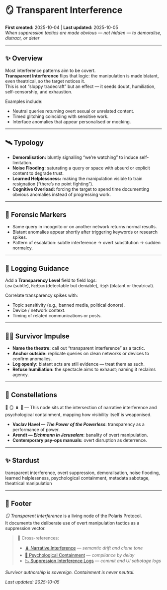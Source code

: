 # 🪞 Transparent Interference  
**First created:** 2025-10-04 | **Last updated:** 2025-10-05  
*When suppression tactics are made obvious — not hidden — to demoralise, distract, or deter*  

---

## ✨ Overview  

Most interference patterns aim to be covert.  
**Transparent Interference** flips that logic: the manipulation is made blatant, even theatrical, so the target notices it.  
This is not “sloppy tradecraft” but an effect — it seeds doubt, humiliation, self-censorship, and exhaustion.  

Examples include:  

- Neutral queries returning overt sexual or unrelated content.  
- Timed glitching coinciding with sensitive work.  
- Interface anomalies that appear personalised or mocking.  

---

## 🛰️ Typology  

- **Demoralisation:** bluntly signalling “we’re watching” to induce self-limitation.  
- **Noise Flooding:** saturating a query or space with absurd or explicit content to degrade trust.  
- **Learned Helplessness:** making the manipulation visible to train resignation (“there’s no point fighting”).  
- **Cognitive Overload:** forcing the target to spend time documenting obvious anomalies instead of progressing work.  

---

## 🧿 Forensic Markers  

- Same query in incognito or on another network returns normal results.  
- Blatant anomalies appear shortly after triggering keywords or research spikes.  
- Pattern of escalation: subtle interference → overt substitution → sudden normalcy.  

---

## 📿 Logging Guidance  

Add a **Transparency Level** field to field logs:  
`Low` (subtle), `Medium` (detectable but deniable), `High` (blatant or theatrical).  

Correlate transparency spikes with:  

- Topic sensitivity (e.g., banned media, political donors).  
- Device / network context.  
- Timing of related communications or posts.  

---

## 🐦‍🔥 Survivor Impulse  

- **Name the theatre:** call out “transparent interference” as a tactic.  
- **Anchor outside:** replicate queries on clean networks or devices to confirm anomalies.  
- **Log openly:** blatant acts are still evidence — treat them as such.  
- **Refuse humiliation:** the spectacle aims to exhaust; naming it reclaims agency.  

---

## 🌌 Constellations  

🧿 🪞 🪆 🧠 — This node sits at the intersection of narrative interference and psychological containment, mapping how visibility itself is weaponised.  
- **Vaclav Havel — *The Power of the Powerless***: transparency as a performance of power.  
- **Arendt — *Eichmann in Jerusalem***: banality of overt manipulation.  
- **Contemporary psy-ops manuals:** overt disruption as deterrence.  

---

## ✨ Stardust  

transparent interference, overt suppression, demoralisation, noise flooding, learned helplessness, psychological containment, metadata sabotage, theatrical manipulation  

---

## 🏮 Footer  

*🪞 Transparent Interference* is a living node of the Polaris Protocol.  
It documents the deliberate use of overt manipulation tactics as a suppression vector.  

> 📡 Cross-references:  
> - [🪆 Narrative Interference](../🪆_Narrative_Interference/README.md) — *semantic drift and clone tone*  
> - [🧠 Psychological Containment](./README.md) — *compliance by delay*  
> - [📉 Suppression Interference Logs](../../Suppression_Layers/📉_Suppression_Interference_Logs/README.md) — *commit and UI sabotage logs*  

*Survivor authorship is sovereign. Containment is never neutral.*  

_Last updated: 2025-10-05_
